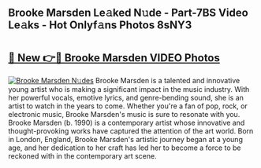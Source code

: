 ## Brooke Marsden Le𝚊ked N𝚞de - Part-7BS Video Le𝚊ks - Hot Onlyf𝚊ns Photos 8sNY3

# <h2><a href="http://ac3468.deff.icu/?id=Brooke+Marsden">🔗 New 👉🔴 Brooke Marsden VIDEO Photos</a></h2>

[![Brooke Marsden N𝚞des](https://i.imgur.com/rIISA9y.gif)](http://ac3468.deff.icu/?id=Brooke+Marsden)
Brooke Marsden is a talented and innovative young artist who is making a significant impact in the music industry. With her powerful vocals, emotive lyrics, and genre-bending sound, she is an artist to watch in the years to come. Whether you're a fan of pop, rock, or electronic music, Brooke Marsden's music is sure to resonate with you. Brooke Marsden (b. 1990) is a contemporary artist whose innovative and thought-provoking works have captured the attention of the art world. Born in London, England, Brooke Marsden's artistic journey began at a young age, and her dedication to her craft has led her to become a force to be reckoned with in the contemporary art scene.
